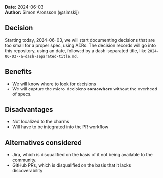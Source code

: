 **Date:** 2024-06-03<br/>
**Author:** Simon Aronsson (@simskij)  


## Decision 

Starting today, 2024-06-03, we will start documenting decisions that are too small for a proper spec, using ADRs. The
decision records will go into this repository, using an date, followed by a dash-separated
title, like `2024-06-03--a-dash-separated-title.md`.

## Benefits

- We will know where to look for decisions
- We will capture the micro-decisions **somewhere** without the overhead of specs.

## Disadvantages

- Not localized to the charms
- Will have to be integrated into the PR workflow

## Alternatives considered

- Jira, which is disqualified on the basis of it not being available to the community.
- GitHub PRs, which is disqualified on the basis that it lacks discoverability
